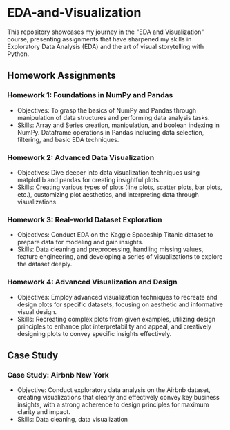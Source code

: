 # EDA-and-Visualization
This repository showcases my journey in the "EDA and Visualization" course, presenting assignments that have sharpened my skills in Exploratory Data Analysis (EDA) and the art of visual storytelling with Python.

## Homework Assignments

### Homework 1: Foundations in NumPy and Pandas
* Objectives: To grasp the basics of NumPy and Pandas through manipulation of data structures and performing data analysis tasks.
* Skills: Array and Series creation, manipulation, and boolean indexing in NumPy. Dataframe operations in Pandas including data selection, filtering, and basic EDA techniques.

### Homework 2: Advanced Data Visualization
* Objectives: Dive deeper into data visualization techniques using matplotlib and pandas for creating insightful plots.
* Skills: Creating various types of plots (line plots, scatter plots, bar plots, etc.), customizing plot aesthetics, and interpreting data through visualizations.

### Homework 3: Real-world Dataset Exploration
* Objectives: Conduct EDA on the Kaggle Spaceship Titanic dataset to prepare data for modeling and gain insights.
* Skills: Data cleaning and preprocessing, handling missing values, feature engineering, and developing a series of visualizations to explore the dataset deeply.

### Homework 4: Advanced Visualization and Design
* Objectives: Employ advanced visualization techniques to recreate and design plots for specific datasets, focusing on aesthetic and informative visual design.
* Skills: Recreating complex plots from given examples, utilizing design principles to enhance plot interpretability and appeal, and creatively designing plots to convey specific insights effectively.

## Case Study 

### Case Study: Airbnb New York
* Objective: Conduct exploratory data analysis on the Airbnb dataset, creating visualizations that clearly and effectively convey key business insights, with a strong adherence to design principles for maximum clarity and impact.
* Skills: Data cleaning, data visualization
